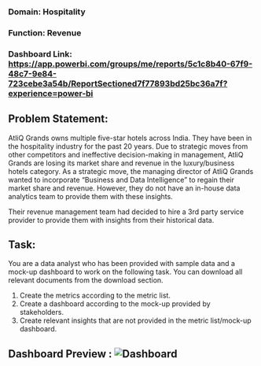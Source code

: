 ### Domain:  Hospitality      
### Function: Revenue

### Dashboard Link: https://app.powerbi.com/groups/me/reports/5c1c8b40-67f9-48c7-9e84-723cebe3a54b/ReportSectioned7f77893bd25bc36a7f?experience=power-bi

## Problem Statement:
AtliQ Grands owns multiple five-star hotels across India. They have been in the hospitality industry for the past 20 years. Due to strategic moves from other competitors and ineffective decision-making in management, AtliQ Grands are losing its market share and revenue in the luxury/business hotels category. As a strategic move, the managing director of AtliQ Grands wanted to incorporate “Business and Data Intelligence” to regain their market share and revenue. However, they do not have an in-house data analytics team to provide them with these insights.

Their revenue management team had decided to hire a 3rd party service provider to provide them with insights from their historical data.

## Task:  

You are a data analyst who has been provided with sample data and a mock-up dashboard to work on the following task. You can download all relevant documents from the download section.
1.	Create the metrics according to the metric list.
2.	Create a dashboard according to the mock-up provided by stakeholders.
3.	Create relevant insights that are not provided in the metric list/mock-up dashboard.



## Dashboard Preview : ![Dashboard](https://github.com/kishmeet96/Revenue-Analysis-Dashboard/assets/105632928/8920171d-ea2f-47d3-b239-ae681ce35e77)
